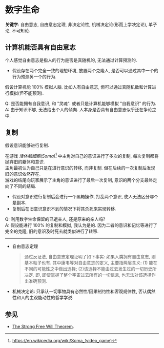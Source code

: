 # 数字生命

**关键字**: 自由意志, 自由意志定理, 非决定论性, 机械决定论(形而上学决定论), 单子论, 不可知论.  

## 计算机能否具有自由意志

个人感觉自由意志是指人的行为是否是真随机的, 无法通过计算预测的.  

- 假设存在两个完全一致的理想环境, 放置两个克隆人, 是否可以通过其中一个的行为预测另一个的行为.  

假设计算机能 100% 模拟人脑. 比如人有自由意志, 但可以通过真随机数和计算进行模拟(但不能预测).  

Q: 是否能拥有自我意识, 和 "灵魂". 或者只是计算机能够模拟 "自我意识" 的行为.  
A: 由于知识不够, 无法给出个人的倾向. 人本身是否具有自由意志似乎还在争论之中.  

## 复制

假设意识能够进行复制.  

在游戏 *活体脑细胞(Soma)*[^1] 中主角对自己的意识进行了多次的复制, 每次复制都将抛弃旧的躯体和意识.  
主角最初认为自己只是在进行意识的转移, 而非复制. 但在后续的一次复制后发现旧的意识依然存在.  
游戏的结尾向玩家展示了主角的意识进行了最后一次复制, 意识的两个分支最终走向了不同的结局.  

- 假设对意识进行复制后会进行一个黑箱操作, 打乱两个意识, 使人无法区分哪个是副本.
- 复制后在旧意识意识不到的情况下将其杀死来实现转移.

Q: 利用数字生命保留的已逝亲人, 还是原来的亲人吗?  
A: 假设能进行 100% 的复制和模拟, 我认为是的. 因为二者的意识和记忆等进行了完全的克隆, 旧的意识及时死去就类似进行了转移.  

---

- 自由意志定理

    > 通过反证法, 自由意志定理证明了如下事实: 如果人类拥有自由意志, 则基本粒子也有.
    > 其中康韦等对自由意志的定义, 主要指两层含义:
    > (1) 能在不同的可能性之中做出选择;
    > (2)该选择不能由过去发生过的一切历史所决定.
    > 即, 即使掌握了整个宇宙过去所有的一切信息, 也无法对该选择作出准确预测.

- 机械决定论: 只承认一切事物具有必然性/因果制约性和客观规律性, 否认偶然性和人的主观能动性的哲学学说.  

## 参见

- [The Strong Free Will Theorem](https://www.ams.org/notices/200902/rtx090200226p.pdf).

[^1]: <https://en.wikipedia.org/wiki/Soma_(video_game)>
